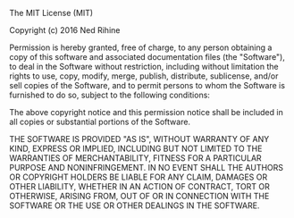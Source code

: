 The MIT License (MIT)

Copyright (c) 2016 Ned Rihine

Permission is hereby granted, free of charge, to any person obtaining a 
copy of this software and associated documentation files (the "Software"), 
to deal in the Software without restriction, including without 
limitation the rights to use, copy, modify, merge, publish, distribute, 
sublicense, and/or sell copies of the Software, and to permit persons to 
whom the Software is furnished to do so, subject to the following 
conditions:

The above copyright notice and this permission notice shall be included 
in all copies or substantial portions of the Software.

THE SOFTWARE IS PROVIDED "AS IS", WITHOUT WARRANTY OF ANY KIND, EXPRESS 
OR IMPLIED, INCLUDING BUT NOT LIMITED TO THE WARRANTIES OF 
MERCHANTABILITY, FITNESS FOR A PARTICULAR PURPOSE AND NONINFRINGEMENT. 
IN NO EVENT SHALL THE AUTHORS OR COPYRIGHT HOLDERS BE LIABLE FOR ANY 
CLAIM, DAMAGES OR OTHER LIABILITY, WHETHER IN AN ACTION OF CONTRACT, 
TORT OR OTHERWISE, ARISING FROM, OUT OF OR IN CONNECTION WITH THE 
SOFTWARE OR THE USE OR OTHER DEALINGS IN THE SOFTWARE.
